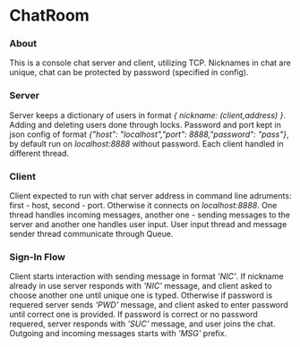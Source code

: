 # ChatRoom

### About
This is a console chat server and client, utilizing TCP. Nicknames in chat are unique, chat can be protected by password (specified in config).

### Server
Server keeps a dictionary of users in format *{ nickname: (client,address) }*. Adding and deleting users done through locks. 
Password and port kept in json config of format *{"host": "localhost","port": 8888,"password": "pass"}*, by default run on *localhost:8888* without password.
Each client handled in different thread.

### Client 
Client expected to run with chat server address in command line adruments: first - host, second - port. Otherwise it connects on *localhost:8888*. 
One thread handles incoming messages, another one - sending messages to the server and another one handles user input. User input thread and message sender thread communicate through Queue.


### Sign-In Flow
Client starts interaction with sending message in format *'NIC<nickname>'*.
If nickname already in use server responds with *'NIC'* message, and client asked to choose another one until unique one is typed. 
Otherwise if password is requered server sends *'PWD'* message, and client asked to enter password until correct one is provided. 
If password is correct or no password requered, server responds with *'SUC'* message, and user joins the chat. Outgoing and incoming messages starts with *'MSG'* prefix.